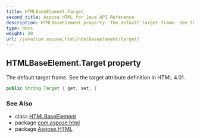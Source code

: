 ```yaml
---
title: HTMLBaseElement.Target
second_title: Aspose.HTML for Java API Reference
description: HTMLBaseElement property. The default target frame. See the target attribute definition in HTML 4.01
type: docs
weight: 20
url: /java/com.aspose.html/htmlbaseelement/target/
---
```

## HTMLBaseElement.Target property

The default target frame. See the target attribute definition in HTML 4.01.

```java
public String Target { get; set; }
```

### See Also

* class [HTMLBaseElement](../)
* package [com.aspose.html](../../htmlbaseelement/)
* package [Aspose.HTML](../../../)

